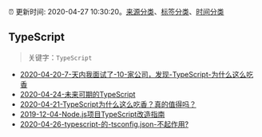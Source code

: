 :alarm_clock: 更新时间: 2020-04-27 10:30:20。[来源分类](../README.md)、[标签分类](../TAGS.md)、[时间分类](../TIMELINE.md)

## TypeScript


> 关键字：`TypeScript`



- [2020-04-20-7-天内我面试了-10-家公司，发现-TypeScript-为什么这么吃香](https://www.ershicimi.com/p/9e8a4ad92ab0676e564c6379837d7938) 
- [2020-04-24-未来可期的TypeScript](https://www.ershicimi.com/p/2a1d70522d7bf044ff46b5799a796ea6) 
- [2020-04-21-TypeScript为什么这么吃香？真的值得吗？](https://www.ershicimi.com/p/42e24c29e93e27f12459d19a4d2cd281) 
- [2019-12-04-Node.js项目TypeScript改造指南](https://juejin.im/post/5de4867f51882573135415dd) 
- [2020-04-26-typescript-的-tsconfig.json-不起作用?](https://www.v2ex.com/t/666178) 